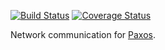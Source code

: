 [![Build Status](https://travis-ci.org/bigeasy/kibitz.svg?branch=master)](https://travis-ci.org/bigeasy/kibitz) [![Coverage Status](https://coveralls.io/repos/bigeasy/kibitz/badge.svg?branch=master&service=github)](https://coveralls.io/github/bigeasy/kibitz?branch=master)

Network communication for [Paxos](https://bigeasy.github.io/paxos).
